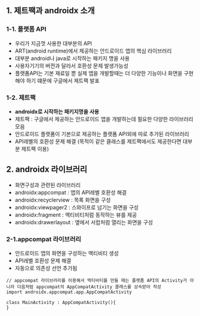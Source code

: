 ## 1. 제트팩과 androidx 소개

### 1-1. 플랫폼 API
+ 우리가 지금껏 사용한 대부분의 API
+ ART(android runtime)에서 제공하는 안드로이드 앱의 핵심 라이브러리
+ 대부분 android나 java로 시작하는 패키지 명을 사용 
+ 사용자기기의 버전과 달라서 호환성 문제 발생가능성
+ 플랫폼API는 기본 재료일 뿐 실제 앱을 개발할때는 더 다양한 기능이나 화면을 구현해야 하기 떄문에 구글에서 제트팩 발표

### 1-2. 제트팩
+ **androidx로 시작하는 패키지명을 사용**
+ 제트팩 : 구글에서 제공하는 안드로이드 앱을 개발하는데 필요한 다양한 라이브러리 모음
+ 안드로이드 플랫폼이 기본으로 제공하는 플랫폼 API외에 따로 추가된 라이브러리
+ API레벨의 호환성 문제 해결 (목적이 같은 클래스를 제트팩에서도 제공한다면 대부분 제트팩 이용)

## 2. androidx 라이브러리
+ 화면구성과 관련된 라이브러리
+ androidx:appcompat : 앱의 API레벨 호환성 해결
+ androidx:recyclerview : 목록 화면을 구성
+ androidx:viewpager2 : 스와이프로 넘기는 화면을 구성
+ androidx:fragment : 액티비티처럼 동작하는 뷰를 제공
+ androidx:drawerlayout : 옆에서 서랍처럼 열리는 화면을 구성

### 2-1.appcompat 라이브러리
+ 안드로이드 앱의 화면을 구성하는 액티비티 생성
+ API레벨 호환성 문제 해결
+ 자동으로 의존성 선언 추가됨

```
// appcompat 라이브러리를 이용해서 엑티비티를 만들 때는 플랫폼 API의 Activity가 아니라 다음처럼 appcompat의 AppCompatActivity 클래스를 상속받아 작성
import androidx.appcompat.app.AppCompatActivity

class MainActivity : AppCompatActivity(){
}
```


